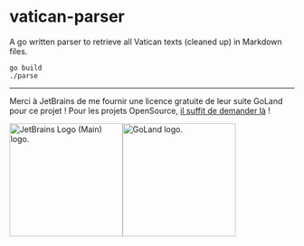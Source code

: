 # vatican-parser
A go written parser to retrieve all Vatican texts (cleaned up) in Markdown files.

```
go build
./parse
```

---

Merci à JetBrains de me fournir une licence gratuite de leur suite GoLand pour ce projet ! Pour les projets OpenSource, [il suffit de demander là]([url](https://jb.gg/OpenSourceSupport)) !

<img src="https://resources.jetbrains.com/storage/products/company/brand/logos/jb_beam.png" alt="JetBrains Logo (Main) logo." width="200"><img src="https://resources.jetbrains.com/storage/products/company/brand/logos/GoLand.png" alt="GoLand logo." width="200">
